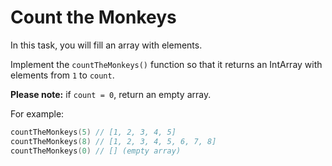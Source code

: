 # Count the Monkeys

In this task, you will fill an array with elements.

Implement the `countTheMonkeys()` function so that it returns an IntArray with elements from `1` to `count`.

**Please note:** if `count = 0`, return an empty array.

For example:
```kotlin
countTheMonkeys(5) // [1, 2, 3, 4, 5]
countTheMonkeys(8) // [1, 2, 3, 4, 5, 6, 7, 8]
countTheMonkeys(0) // [] (empty array)
```
